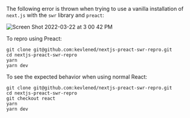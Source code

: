 The following error is thrown when trying to use a vanilla installation of `next.js` with the `swr` library and `preact`:

![Screen Shot 2022-03-22 at 3 00 42 PM](https://user-images.githubusercontent.com/955312/159556052-1ea4d8e1-542d-4705-8d55-6d89021d7236.png)

To repro using Preact:

```
git clone git@github.com:kevlened/nextjs-preact-swr-repro.git
cd nextjs-preact-swr-repro
yarn
yarn dev
```

To see the expected behavior when using normal React:

```
git clone git@github.com:kevlened/nextjs-preact-swr-repro.git
cd nextjs-preact-swr-repro
git checkout react
yarn
yarn dev
```
